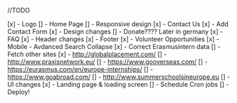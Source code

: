 //TODO

[x] - Logo
[] - Home Page
[] - Responsive design
[x] - Contact Us
    [x] - Add Contact Form
    [x] - Design changes
[] - Donate???? Later in germany
[x] - FAQ
[x] - Header changes
[x] - Footer
[x] - Volunteer Opportunities
[x] - Mobile - Avdanced Search Collapse
[x] - Correct Erasmusintern data
[] - Fetch other sites
    [x] - http://globalplacement.com/
    [] - http://www.praxisnetwork.eu/
    [] - https://www.gooverseas.com/
    [] - https://eurasmus.com/en/europe-internships/
    [] - https://www.goabroad.com/
    [] - http://www.summerschoolsineurope.eu
[] - UI changes
[x] - Landing page & loading screen
[] - Schedule Cron jobs
[] - Deploy!